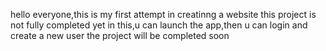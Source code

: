 hello everyone,this is my first attempt in creatinng a website
this project is not fully completed yet
in this,u can launch the app,then u can login and create a new user
the project will be completed soon
